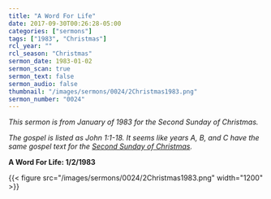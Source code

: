 ```yaml
---
title: "A Word For Life"
date: 2017-09-30T00:26:28-05:00
categories: ["sermons"]
tags: ["1983", "Christmas"]
rcl_year: ""
rcl_season: "Christmas"
sermon_date: 1983-01-02
sermon_scan: true
sermon_text: false
sermon_audio: false
thumbnail: "/images/sermons/0024/2Christmas1983.png"
sermon_number: "0024"
---
```

_This sermon is from January of 1983 for the Second Sunday of Christmas._

<!--more-->

_The gospel is listed as John 1:1-18. It seems like years A, B, and C have the same gospel text for the [Second Sunday of Christmas](https://lectionary.library.vanderbilt.edu/texts.php?id=11)._

**A Word For Life: 1/2/1983**

{{< figure src="/images/sermons/0024/2Christmas1983.png" width="1200" >}}
